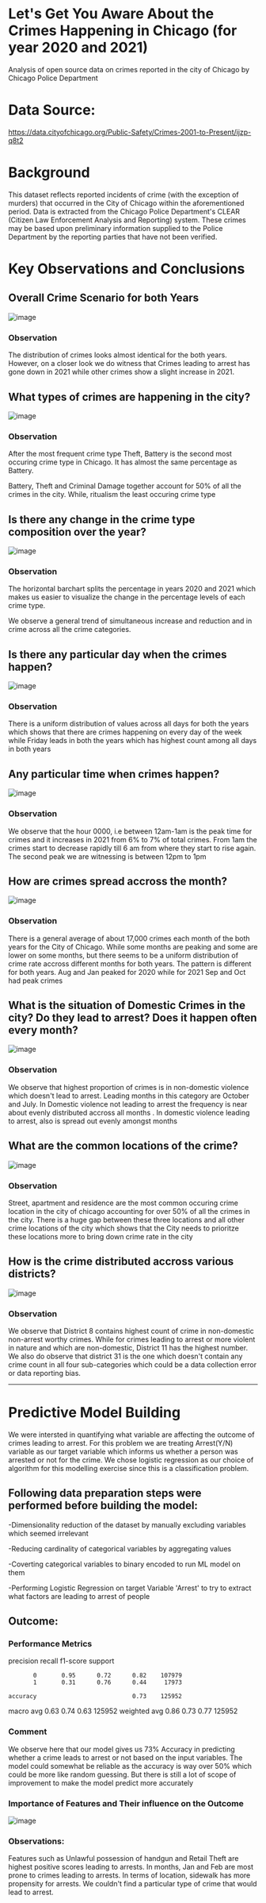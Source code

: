 # Let's Get You Aware About the Crimes Happening in Chicago (for year 2020 and 2021)
Analysis of open source data on crimes reported in the city of Chicago by Chicago Police Department

# Data Source:

https://data.cityofchicago.org/Public-Safety/Crimes-2001-to-Present/ijzp-q8t2


# Background
This dataset reflects reported incidents of crime (with the exception of murders) that occurred in the City of Chicago within the aforementioned period.
Data is extracted from the Chicago Police Department's CLEAR (Citizen Law Enforcement Analysis and Reporting) system.
These crimes may be based upon preliminary information supplied to the Police Department by the reporting parties that have not been verified. 

# Key Observations and Conclusions

## Overall Crime Scenario for both Years
![image](https://user-images.githubusercontent.com/98545133/190919480-3554ea73-1d11-4534-8f34-74797c2ecad4.png)

### Observation
The distribution of crimes looks almost identical for the both years. However, on a closer look we do witness that Crimes leading to arrest has gone down in 2021 while other crimes show a slight increase in 2021.

## What types of crimes are happening in the city?
![image](https://user-images.githubusercontent.com/98545133/190919515-d5ed3af3-c8c9-46a2-a0b0-37ccbfa60560.png)

### Observation
After the most frequent crime type Theft, Battery is the second most occuring crime type in Chicago. It has almost the same percentage as Battery.

Battery, Theft and Criminal Damage together account for 50% of all the crimes in the city. While, ritualism the least occuring crime type

## Is there any change in the crime type composition over the year?
![image](https://user-images.githubusercontent.com/98545133/190919564-5a95d610-3870-4f5f-b59b-e57283f03132.png)

### Observation
The horizontal barchart splits the percentage in years 2020 and 2021 which makes us easier to visualize the change in the percentage levels of each crime type.

We observe a general trend of simultaneous increase and reduction and in crime across all the crime categories.

## Is there any particular day when the crimes happen?
![image](https://user-images.githubusercontent.com/98545133/190919614-e15473a6-b47d-4965-9a99-976702e8622f.png)

### Observation
There is a uniform distribution of values across all days for both the years which shows that there are crimes happening on every day of the week while Friday leads in both the years which has highest count among all days in both years

## Any particular time when crimes happen?
![image](https://user-images.githubusercontent.com/98545133/190919935-b307d571-48cc-4d3c-97a3-bfc5d9248679.png)

### Observation
We observe that the hour 0000, i.e between 12am-1am is the peak time for crimes and it increases in 2021 from 6% to 7% of total crimes. From 1am the crimes start to decrease rapidly till 6 am from where they start to rise again. The second peak we are witnessing is between 12pm to 1pm

## How are crimes spread accross the month?
![image](https://user-images.githubusercontent.com/98545133/190919672-f80c0a8c-9858-4c94-a57d-4ff7094c925f.png)

### Observation
There is a general average of about 17,000 crimes each month of the both years for the City of Chicago. While some months are peaking and some are lower on some months, but there seems to be a uniform distribution of crime rate accross different months for both years. The pattern is different for both years. Aug and Jan peaked for 2020 while for 2021 Sep and Oct had peak crimes


## What is the situation of Domestic Crimes in the city? Do they lead to arrest? Does it happen often every month?
![image](https://user-images.githubusercontent.com/98545133/190919775-0b541dfc-3e5d-4a92-87a6-b7a4e16b0936.png)

### Observation
We observe that highest proportion of crimes is in non-domestic violence which doesn't lead to arrest. Leading months in this category are October and July. In Domestic violence not leading to arrest the frequency is near about evenly distributed accross all months . In domestic violence leading to arrest, also is spread out evenly amongst months

## What are the common locations of the crime?
![image](https://user-images.githubusercontent.com/98545133/190919812-acecc728-1969-4f52-9efc-01bb817450c8.png)

### Observation
Street, apartment and residence are the most common occuring crime location in the city of chicago accounting for over 50% of all the crimes in the city. There is a huge gap between these three locations and all other crime locations of the city which shows that the City needs to prioritze these locations more to bring down crime rate in the city

## How is the crime distributed accross various districts? 
![image](https://user-images.githubusercontent.com/98545133/190919896-31079801-2b09-412d-a874-e6d40c1a526d.png)

### Observation
We observe that District 8 contains highest count of crime in non-domestic non-arrest worthy crimes. While for crimes leading to arrest or more violent in nature and which are non-domestic, District 11 has the highest number. We also do observe that district 31 is the one which doesn't contain any crime count in all four sub-categories which could be a data collection error or data reporting bias.

__________________________________


# Predictive Model Building
We were intersted in quantifying what variable are affecting the outcome of crimes leading to arrest. For this problem we are treating Arrest(Y/N) variable as our target variable which informs us whether a person was arrested or not for the crime.
We chose logistic regression as our choice of algorithm for this modelling exercise since this is a classification problem.

## Following data preparation steps were performed before building the model:

-Dimensionality reduction of the dataset by manually excluding variables which seemed irrelevant

-Reducing cardinality of categorical variables by aggregating values 

-Coverting categorical variables to binary encoded to run ML model on them 

-Performing Logistic Regression on target Variable 'Arrest' to try to extract what factors are leading to arrest of people

## Outcome:

### Performance Metrics
 precision    recall  f1-score   support

           0       0.95      0.72      0.82    107979
           1       0.31      0.76      0.44     17973

    accuracy                           0.73    125952
   macro avg       0.63      0.74      0.63    125952
weighted avg       0.86      0.73      0.77    125952

### Comment
We observe here that our model gives us 73% Accuracy in predicting whether a crime leads to arrest or not based on the input variables. The model could somewhat be reliable as the accuracy is way over 50% which could be more like random guessing. But there is still a lot of scope of improvement to make the model predict more accurately

### Importance of Features and Their influence on the Outcome
![image](https://user-images.githubusercontent.com/98545133/190921765-4b4e26aa-e198-4614-a230-201dff4e863b.png)


### Observations:
Features such as Unlawful possession of handgun and Retail Theft are highest positive scores leading to arrests. In months, Jan and Feb are most prone to crimes leading to arrests. In terms of location, sidewalk has more propensity for arrests. We couldn't find a particular type of crime that would lead to arrest.






